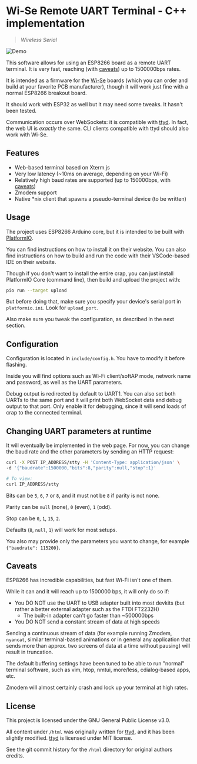 # Wi-Se Remote UART Terminal - C++ implementation

> *Wireless Serial*

![Demo](https://i.postimg.cc/PqRRcwX1/ezgif-com-optimize-1.gif)

This software allows for using an ESP8266 board as a remote UART terminal.
It is very fast, reaching (with [caveats](#caveats)) up to 1500000bps rates.

It is intended as a firmware for the [Wi-Se](https://github.com/Depau/wi-se-hw/)
boards (which you can order and build at your favorite PCB manufacturer), though
it will work just fine with a normal ESP8266 breakout board.

It should work with ESP32 as well but it may need some tweaks. It hasn't been
tested.

Communication occurs over WebSockets: it is compatible with
[ttyd](https://github.com/tsl0922/ttyd/). In fact, the web UI is *exactly* the
same. CLI clients compatible with ttyd should also work with Wi-Se.


## Features

- Web-based terminal based on Xterm.js
- Very low latency (~10ms on average, depending on your Wi-Fi)
- Relatively high baud rates are supported (up to 150000bps, with 
  [caveats](#caveats))
- Zmodem support
- Native *nix client that spawns a pseudo-terminal device (to be written)


## Usage

The project uses ESP8266 Arduino core, but it is intended to be built with
[PlatformIO](https://docs.platformio.org/en/latest/index.html).

You can find instructions on how to install it on their website.
You can also find instructions on how to build and run the code with their
VSCode-based IDE on their website.

Though if you don't want to install the entire crap, you can just install
PlatformIO Core (command line), then build and upload the project with:

```bash
pio run --target upload
```

But before doing that, make sure you specify your device's serial port in
`platformio.ini`. Look for `upload_port`.

Also make sure you tweak the configuration, as described in the next section.


## Configuration

Configuration is located in `include/config.h`. You have to modify it before
flashing.

Inside you will find options such as Wi-Fi client/softAP mode, network name and
password, as well as the UART parameters.

Debug output is redirected by default to UART1. You can also set both UARTs to
the same port and it will print both WebSocket data and debug output to that
port. Only enable it for debugging, since it will send loads of crap to the
connected terminal.


## Changing UART parameters at runtime

It will eventually be implemented in the web page. For now, you can change the
baud rate and the other parameters by sending an HTTP request:

```bash
curl -X POST IP_ADDRESS/stty -H 'Content-Type: application/json' \
-d '{"baudrate":1500000,"bits":8,"parity":null,"stop":1}'

# To view:
curl IP_ADDRESS/stty
```

Bits can be `5`, `6`, `7` or `8`, and it must not be `8` if parity is not none.

Parity can be `null` (none), `0` (even), `1` (odd).

Stop can be `0`, `1`, `15`, `2`.

Defaults (`8`, `null`, `1`) will work for most setups.

You also may provide only the parameters you want to change, for example
`{"baudrate": 115200}`.


## Caveats

ESP8266 has incredible capabilities, but fast Wi-Fi isn't one of them.

While it can and it will reach up to 1500000 bps, it will only do so if:

- You DO NOT use the UART to USB adapter built into most devkits (but rather
  a better external adapter such as the FTDI FT2232H)
	- The built-in adapter can't go faster than ~500000bps
- You DO NOT send a constant stream of data at high speeds

Sending a continuous stream of data (for example running Zmodem, `nyancat`,
similar terminal-based animations or in general any application that sends more
than approx. two screens of data at a time without pausing) will result in
truncation.

The default buffering settings have been tuned to be able to run "normal" 
terminal software, such as vim, htop, nmtui, more/less, cdialog-based apps, etc.

Zmodem will almost certainly crash and lock up your terminal at high rates.


## License

This project is licensed under the GNU General Public License v3.0.

All content under `/html` was originally written for
[ttyd](https://github.com/tsl0922/ttyd/), and it has been slightly modified.
[ttyd](https://github.com/tsl0922/ttyd/) is licensed under MIT license.

See the git commit history for the `/html` directory for original authors
credits.





